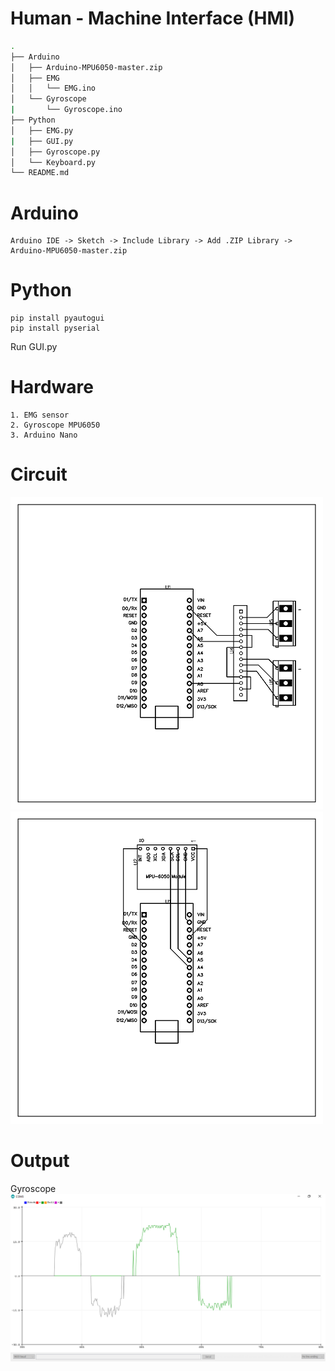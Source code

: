 # Human - Machine Interface (HMI)
```bash
.
├── Arduino
│   ├── Arduino-MPU6050-master.zip
│   ├── EMG
│   │   └── EMG.ino
│   └── Gyroscope
|       └── Gyroscope.ino
├── Python
│   ├── EMG.py
|   ├── GUI.py
│   ├── Gyroscope.py
│   └── Keyboard.py
└── README.md
```
# Arduino
    Arduino IDE -> Sketch -> Include Library -> Add .ZIP Library -> Arduino-MPU6050-master.zip
# Python
    pip install pyautogui
    pip install pyserial
   Run GUI.py
# Hardware
    1. EMG sensor
    2. Gyroscope MPU6050
    3. Arduino Nano
# Circuit
![](images/EMG_PCB.png)
![](images/Gyroscope_PCB.png)
# Output 
Gyroscope
![](images/Gyroscope_Output.png)

